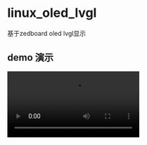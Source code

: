 # linux_oled_lvgl
基于zedboard oled lvgl显示



## demo 演示
![image](https://github.com/choujayyl/QGraphicsViewTest/blob/main/res/demo.mp4)

